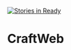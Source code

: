[![Stories in Ready](https://badge.waffle.io/CraftTogether/CraftWeb.png?label=ready&title=Ready)](https://waffle.io/CraftTogether/CraftWeb)
# CraftWeb
